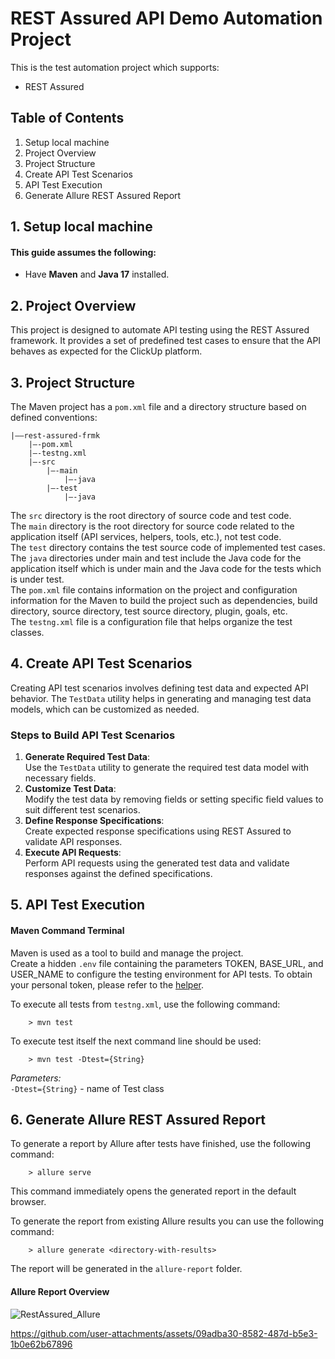 # REST Assured API Demo Automation Project

This is the test automation project which supports:<br/>
* REST Assured

## Table of Contents
1. Setup local machine<br/>
2. Project Overview<br/>
3. Project Structure<br/>
4. Create API Test Scenarios<br/>
5. API Test Execution<br/>
6. Generate Allure REST Assured Report<br/>

## 1. Setup local machine
#### This guide assumes the following:
* Have **Maven** and **Java 17** installed.<br/>

## 2. Project Overview
This project is designed to automate API testing using the REST Assured framework. It provides a set of predefined test cases to ensure that the API behaves as expected for the ClickUp platform.<br/>

## 3. Project Structure
The Maven project has a `pom.xml` file and a directory structure based on defined conventions:<br/>
```
|——rest-assured-frmk
    |—-pom.xml
    |—-testng.xml
    |—-src
        |—-main
            |—-java
        |—-test
            |—-java
```
The `src` directory is the root directory of source code and test code.<br/>
The `main` directory is the root directory for source code related to the application itself (API services, helpers, tools, etc.), not test code.<br/>
The `test` directory contains the test source code of implemented test cases.<br/>
The `java` directories under main and test include the Java code for the application itself which is under main and the Java code for the tests which is under test.<br/>
The `pom.xml` file contains information on the project and configuration information for the Maven to build the project such as dependencies, build directory, source directory, test source directory, plugin, goals, etc.<br/>
The `testng.xml` file is a configuration file that helps organize the test classes.<br/>

## 4. Create API Test Scenarios
Creating API test scenarios involves defining test data and expected API behavior. The `TestData` utility helps in generating and managing test data models, which can be customized as needed.<br/>

### Steps to Build API Test Scenarios
1. **Generate Required Test Data**:<br/>
   Use the `TestData` utility to generate the required test data model with necessary fields.<br/>
2. **Customize Test Data**:<br/>
   Modify the test data by removing fields or setting specific field values to suit different test scenarios.<br/>
3. **Define Response Specifications**:<br/>
   Create expected response specifications using REST Assured to validate API responses.<br/>
4. **Execute API Requests**:<br/>
   Perform API requests using the generated test data and validate responses against the defined specifications.<br/>

## 5. API Test Execution
#### Maven Command Terminal
Maven is used as a tool to build and manage the project.<br/>
Create a hidden `.env` file containing the parameters TOKEN, BASE_URL, and USER_NAME to configure the testing environment for API tests.
To obtain your personal token, please refer to the [helper](https://help.clickup.com/hc/en-us/articles/6303426241687-Use-the-ClickUp-API).<br/>

To execute all tests from `testng.xml`, use the following command:<br/>

        > mvn test
To execute test itself the next command line should be used:<br/>

        > mvn test -Dtest={String}
_Parameters:_ <br/>
`-Dtest={String}` - name of Test class<br/>

## 6. Generate Allure REST Assured Report
To generate a report by Allure after tests have finished, use the following command:<br/>

        > allure serve 
This command immediately opens the generated report in the default browser.<br/>

To generate the report from existing Allure results you can use the following command:<br/>
        
        > allure generate <directory-with-results>
The report will be generated in the `allure-report` folder.<br/>

#### Allure Report Overview
![RestAssured_Allure](https://github.com/user-attachments/assets/d59e1106-5a89-46d6-b3a0-7a00a39c9704)


https://github.com/user-attachments/assets/09adba30-8582-487d-b5e3-1b0e62b67896




